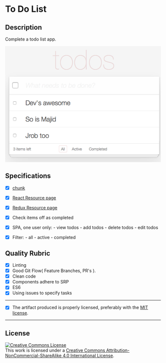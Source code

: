 # To Do List

## Description

Complete a todo list app.

![Alt text](./src/images/todo-list.png)

## Specifications
- [X] [chunk](./lib/chunk.js)

- [x] [React Resource page](/STACK.md)
- [x] [Redux Resource page](/STACK.md)
- [x] Check items off as completed
- [x] SPA, one user only:
      - view todos
      - add todos
      - delete todos
      - edit todos
- [x] Filter:
      - all
      - active
      - completed

## Quality Rubric

- [x] Linting
- [x] Good Git Flow( Feature Branches, PR's ).
- [x] Clean code
- [x] Components adhere to SRP
- [x] ES6
- [x] Using issues to specify tasks

---

- [x] The artifact produced is properly licensed, preferably with the [MIT license][mit-license].

---

## License
<!-- LICENSE -->

<a rel="license" href="http://creativecommons.org/licenses/by-nc-sa/4.0/"><img alt="Creative Commons License" style="border-width:0" src="https://i.creativecommons.org/l/by-nc-sa/4.0/80x15.png" /></a>
<br />This work is licensed under a <a rel="license" href="http://creativecommons.org/licenses/by-nc-sa/4.0/">Creative Commons Attribution-NonCommercial-ShareAlike 4.0 International License</a>.

[mit-license]: https://opensource.org/licenses/MIT
